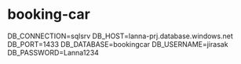 # booking-car


DB_CONNECTION=sqlsrv
DB_HOST=lanna-prj.database.windows.net
DB_PORT=1433
DB_DATABASE=bookingcar
DB_USERNAME=jirasak
DB_PASSWORD=Lanna1234
